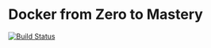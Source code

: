 # Docker from Zero to Mastery

[![Build Status](https://travis-ci.org/leandrocgsi/DockerFromZeroToMastery-SpingBootAndJava.svg?branch=master)](https://travis-ci.org/leandrocgsi/DockerFromZeroToMastery-SpingBootAndJava)